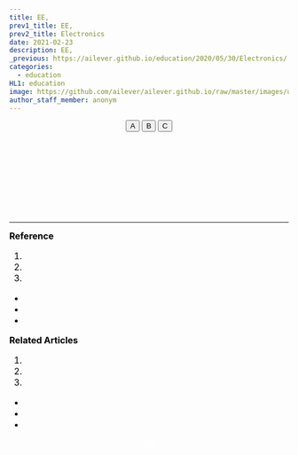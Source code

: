 ```yaml
---
title: EE,
prev1_title: EE,
prev2_title: Electronics
date: 2021-02-23
description: EE,
_previous: https://ailever.github.io/education/2020/05/30/Electronics/
categories:
  - education
HL1: education
image: https://github.com/ailever/ailever.github.io/raw/master/images/unsplash/gray_Electronics.png
author_staff_member: anonym
---
```


<!-- Top Block -->
<div align="center" class="top_btn_box">
  <button class="top_btn" type="button" onclick="location.href='#'">A</button>
  <button class="top_btn" type="button" onclick="location.href='#'">B</button>
  <button class="top_btn" type="button" onclick="location.href='#'">C</button>
</div><br>
<!-- Top Block -->

<!-- Content Block -->
<div align="left" style="font-size:medium;font-weight:normal;color:black;background-color:unset;">　<br><br></div>
<div align="left" style="font-size:medium;font-weight:normal;color:black;background-color:unset;">　<br><br></div>
<div align="left" style="font-size:medium;font-weight:normal;color:black;background-color:unset;">　<br><br></div>
<!-- Content Block -->

---

<!-- Reference Block -->
<div align="left" style="font-size:medium;font-weight:normal;color:black;background-color:unset;">
<b id='REF'>Reference</b>
<ol>
  <li><a href="#"></a></li>
  <li><a href="#"></a></li>
  <li><a href="#"></a></li>
</ol>
<ul>
  <li><a href="#"></a></li>
  <li><a href="#"></a></li>
  <li><a href="#"></a></li>
</ul>
</div>
<!-- Reference Block -->

<!-- Article Block -->
<div align="left" style="font-size:medium;font-weight:normal;color:black;background-color:unset;">
<b id='ART'>Related Articles</b>
<ol>
  <li><a href="#"></a></li>
  <li><a href="#"></a></li>
  <li><a href="#"></a></li>
</ol>
<ul>
  <li><a href="#"></a></li>
  <li><a href="#"></a></li>
  <li><a href="#"></a></li>
</ul>
</div>
<!-- Article Block -->

<!-- Bottom Block -->
<div align="center" class="bottom_btn_box">
  <span class="bottom_btn"><a href="#" target="_blank" style="color:white">Edit</a></span>
</div>
<!-- Bottom Block -->

<!-- Notice
# Mathematical Expression
- outline : $  $
- inline  : $$  $$

# Default Div Tag
- align : left, right, center
- font-size : xx-small, x-small, small, medium, large, x-large, xx-large
- font-weight : normal, bold
- color : red, orange, yellow, green, cyan, blue, purple, pink, white, gray, brown
- background-color : red, orange, yellow, green, cyan, blue, purple, pink, white, gray, brown

# Html Ref
- color code : https://htmlcolorcodes.com/
- tags : https://www.w3schools.com/tags/default.asp
- attributes : https://www.w3schools.com/tags/ref_attributes.asp
Notice -->


